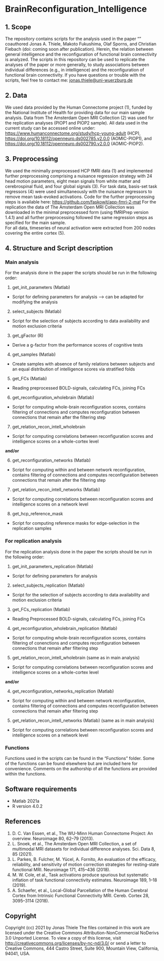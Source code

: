 # BrainReconfiguration_Intelligence

## 1. Scope
The repository contains scripts for the analysis used in the paper “” coauthored Jonas A. Thiele, Makoto Fukushima, Olaf Sporns, and Christian Fiebach (doi: coming soon after publication). Herein, the relation between general intelligence and the reconfiguration of functional brain connectivity is analyzed.
The scripts in this repository can be used to replicate the analyses of the paper or more generally, to study associations between individual differences (e.g., in intelligence) and the reconfiguration of functional brain connectivity.
If you have questions or trouble with the scripts, feel free to contact me: jonas.thiele@uni-wuerzburg.de
## 2. Data
We used data provided by the Human Connectome project (1), funded by the National Institute of Health for providing data for our main sample analysis. Data from The Amsterdam Open MRI Collection (2) was used for the replication analyses (PIOP1 and PIOP2 sample).
All data used in the current study can be accessed online under: https://www.humanconnectome.org/study/hcp-young-adult (HCP), https://doi.org/10.18112/openneuro.ds002785.v2.0.0 (AOMIC-PIOP1), and https://doi.org/10.18112/openneuro.ds002790.v2.0.0 (AOMIC-PIOP2).
## 3. Preprocessing
We used the minimally preprocessed HCP fMRI data (1) and implemented further preprocessing comprising a nuisance regression strategy with 24 head motion parameters, eight mean signals from white matter and cerebrospinal fluid, and four global signals (3). For task data, basis-set task regressors (4) were used simultaneously with the nuisance regressors to remove mean task-evoked activations.
Code for the further preprocessing steps is available here: https://github.com/faskowit/app-fmri-2-mat
For the replication the data of The Amsterdam Open MRI Collection was downloaded in the minimal preprocessed form (using fMRIPrep version 1.4.1) and all further preprocessing followed the same regression steps as specified for the main sample.  
For all data, timeseries of neural activation were extracted from 200 nodes covering the entire cortex (5).
## 4. Structure and Script description
### Main analysis
For the analysis done in the paper the scripts should be run in the following order:
1.	get_init_parameters (Matlab)
  - Script for defining parameters for analysis --> can be adapted for modifying the analysis
  
  
2.	select_subjects (Matlab)
  - Script for the selection of subjects according to data availability and motion exclusion criteria
  
3.	get_gFactor (R)
  - Derive a g-factor from the performance scores of cognitive tests
  
4.	get_samples (Matlab)
  - Create samples with absence of family relations between subjects and an equal distribution of intelligence scores via stratified folds
  
5.	get_FCs (Matlab)
  - Reading preprocessed BOLD-signals, calculating FCs, joining FCs
  
6.	get_reconfiguration_wholebrain (Matlab)
  - Script for computing whole-brain reconfiguration scores, contains filtering of connections and computes reconfiguration between connections that remain after the filtering step
7.	get_relation_recon_intell_wholebrain
  - Script for computing correlations between reconfiguration scores and intelligence scores on a whole-cortex level


**and/or**


6.	get_reconfiguration_networks (Matlab)
  - Script for computing within and between network reconfiguration, contains filtering of connections and computes reconfiguration between connections that remain after the filtering step
7.	get_relation_recon_intell_networks (Matlab)
  - Script for computing correlations between reconfiguration scores and intelligence scores on a network level
  
8.	 get_hcp_reference_mask
  - Script for computing reference masks for edge-selection in the replication samples
  
### For replication analysis

For the replication analysis done in the paper the scripts should be run in the following order:

1.	get_init_parameters_replication (Matlab)
  - Script for defining parameters for analysis
2.	select_subjects_replication (Matlab)
  - Script for the selection of subjects according to data availability and motion exclusion criteria
3.	get_FCs_replication (Matlab)
  - Reading Preprocessed BOLD-signals, calculating FCs, joining FCs
4.	get_reconfiguration_wholebrain_replication (Matlab)
  - Script for computing whole-brain reconfiguration scores, contains filtering of conenctions and computes reconfiguration between connections that remain after filtering step
5.	get_relation_recon_intell_wholebrain (same as in main analysis)
  - Script for computing correlations between reconfiguration scores and intelligence scores on a whole-cortex level 


**and/or**


4.	get_reconfiguration_networks_replication (Matlab)
  - Script for computing within and between network reconfiguration, contains filtering of connections and computes reconfiguration between connections that remain after filtering step
5.	get_relation_recon_intell_networks (Matlab) (same as in main analysis)
  - Script for computing correlations between reconfiguration scores and intelligence scores on a network level

### Functions 

Functions used in the scripts can be found in the “Functions” folder. Some of the functions can be found elsewhere but are included here for convenience. Comments on the authorship of all the functions are provided within the functions.

## Software requirements
-	Matlab 2021a
-	R version 4.0.2

## References
1)	D. C. Van Essen, et al., The WU-Minn Human Connectome Project: An overview. Neuroimage 80, 62–79 (2013).
2)	L. Snoek, et al., The Amsterdam Open MRI Collection, a set of multimodal MRI datasets for individual difference analyses. Sci. Data 8, 85 (2021).
3)	L. Parkes, B. Fulcher, M. Yücel, A. Fornito, An evaluation of the efficacy, reliability, and sensitivity of motion correction strategies for resting-state functional MRI. Neuroimage 171, 415–436 (2018).
4)	M. W. Cole, et al., Task activations produce spurious but systematic inflation of task functional connectivity estimates. Neuroimage 189, 1–18 (2019).
5)	A. Schaefer, et al., Local-Global Parcellation of the Human Cerebral Cortex from Intrinsic Functional Connectivity MRI. Cereb. Cortex 28, 3095–3114 (2018).

## Copyright
Copyright (cc) 2021 by Jonas Thiele
The files contained in this work are licensed under the Creative Commons Attribution-NonCommercial NoDerivs 3.0 Unported License. To view a copy of this license, visit http://creativecommons.org/licenses/by-nc-nd/3.0/ or send a letter to Creative Commons, 444 Castro Street, Suite 900, Mountain View, California, 94041, USA.
